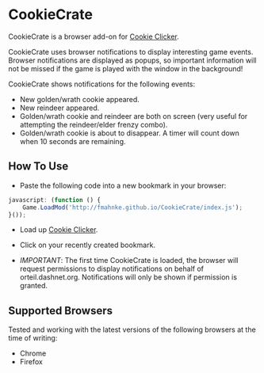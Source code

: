 CookieCrate
===========

CookieCrate is a browser add-on for [Cookie Clicker](http://orteil.dashnet.org/cookieclicker/).

CookieCrate uses browser notifications to display interesting game events. Browser notifications are
displayed as popups, so important information will not be missed if the game is played with the window in the background!

CookieCrate shows notifications for the following events:

* New golden/wrath cookie appeared.
* New reindeer appeared.
* Golden/wrath cookie and reindeer are both on screen (very useful for attempting the reindeer/elder frenzy combo).
* Golden/wrath cookie is about to disappear. A timer will count down when 10 seconds are remaining.

How To Use
----------

* Paste the following code into a new bookmark in your browser:

```javascript
javascript: (function () {
    Game.LoadMod('http://fmahnke.github.io/CookieCrate/index.js');
}());
```

* Load up [Cookie Clicker](http://orteil.dashnet.org/cookieclicker/).
* Click on your recently created bookmark.

* *IMPORTANT*: The first time CookieCrate is loaded, the browser will request permissions to display
notifications on behalf of orteil.dashnet.org. Notifications will only be shown if permission is
granted.

Supported Browsers
------------------

Tested and working with the latest versions of the following browsers at the time of writing:

* Chrome
* Firefox


